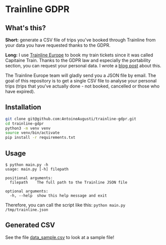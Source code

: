 # Trainline GDPR

## What's this?
**Short:** generate a CSV file of trips you've booked through Trainline from your data you have requested thanks to the GDPR.

**Long:** I use [Trainline Europe](https://www.trainline.eu) to book my train tickets since it was called Capitaine Train. Thanks to the GDPR law and especially the portability section, you can request your personal data. I wrote a [blog post](https://blog.antoine-augusti.fr/2018/10/visualizing-my-train-journeys-thanks-to-gdpr-and-trainline/) about this.

The Trainline Europe team will gladly send you a JSON file by email. The goal of this repository is to get a single CSV file to analyse your personal trips (trips that you've actually done - not booked, cancelled or those who have expired).

## Installation
```sh
git clone git@github.com:AntoineAugusti/trainline-gdpr.git
cd trainline-gdpr
python3 -m venv venv
source venv/bin/activate
pip install -r requirements.txt
```

## Usage
```
$ python main.py -h
usage: main.py [-h] filepath

positional arguments:
  filepath    The full path to the Trainline JSON file

optional arguments:
  -h, --help  show this help message and exit
```

Therefore, you can call the script like this: `python main.py /tmp/trainline.json`

## Generated CSV
See the file [data_sample.csv](data_sample.csv) to look at a sample file!

